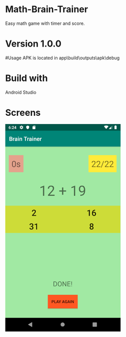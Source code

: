 # Math-Brain-Trainer
Easy math game with timer and score.

# Version 1.0.0

#Usage
APK is located in app\build\outputs\apk\debug

# Build with
Android Studio

# Screens
![Alt text](screen1.png?raw=true)

